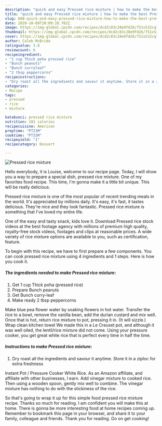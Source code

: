 ```yaml
---
description: "quick and easy Pressed rice mixture | how to make the best Pressed rice mixture"
title: "quick and easy Pressed rice mixture | how to make the best Pressed rice mixture"
slug: 608-quick-and-easy-pressed-rice-mixture-how-to-make-the-best-pressed-rice-mixture
date: 2020-10-09T20:09:28.702Z
image: https://img-global.cpcdn.com/recipes/dcd2c83c28e9fd26/751x532cq70/pressed-rice-mixture-recipe-main-photo.jpg
thumbnail: https://img-global.cpcdn.com/recipes/dcd2c83c28e9fd26/751x532cq70/pressed-rice-mixture-recipe-main-photo.jpg
cover: https://img-global.cpcdn.com/recipes/dcd2c83c28e9fd26/751x532cq70/pressed-rice-mixture-recipe-main-photo.jpg
author: Caleb McBride
ratingvalue: 3.8
reviewcount: 6
recipeingredient:
- "1 cup Thick poha pressed rice"
- "Bunch peanuts"
- "Bunch curryleaf"
- "2 tbsp peppercorns"
recipeinstructions:
- "Dry roast all the ingredients and savour it anytime. Store it in a ziploc for extra freshness"
categories:
- Recipe
tags:
- pressed
- rice
- mixture

katakunci: pressed rice mixture 
nutrition: 181 calories
recipecuisine: American
preptime: "PT23M"
cooktime: "PT33M"
recipeyield: "1"
recipecategory: Dessert

---
```



![Pressed rice mixture](https://img-global.cpcdn.com/recipes/dcd2c83c28e9fd26/751x532cq70/pressed-rice-mixture-recipe-main-photo.jpg)

Hello everybody, it is Louise, welcome to our recipe page. Today, I will show you a way to prepare a special dish, pressed rice mixture. One of my favorites food recipe. This time, I'm gonna make it a little bit unique. This will be really delicious.

Pressed rice mixture is one of the most popular of recent trending meals in the world. It's appreciated by millions daily. It's easy, it's fast, it tastes delicious. They're nice and they look fantastic. Pressed rice mixture is something that I've loved my entire life.

One of the easy and tasty snack, kids love it. Download Pressed rice stock videos at the best footage agency with millions of premium high quality, royalty-free stock videos, footages and clips at reasonable prices. A wide variety of rice mixture options are available to you, such as certification, feature.


To begin with this recipe, we have to first prepare a few components. You can cook pressed rice mixture using 4 ingredients and 1 steps. Here is how you cook it.

<!--inarticleads1-->

##### The ingredients needed to make Pressed rice mixture:

1. Get 1 cup Thick poha (pressed rice)
1. Prepare Bunch peanuts
1. Get Bunch curry-leaf
1. Make ready 2 tbsp peppercorns


Make blue pea flower water by soaking flowers in hot water. Transfer the rice to a bowl, remove the vanilla bean, add the durian custard and mix well. Once that is hot, return rice mixture to pot, pressing it in. (It will sizzle.) Wrap clean kitchen towel We made this in a Le Creuset pot, and although it was well oiled, the lentil/rice mixture did not come. Using your pressure cooker, you get great white rice that is perfect every time in half the time. 

<!--inarticleads2-->

##### Instructions to make Pressed rice mixture:

1. Dry roast all the ingredients and savour it anytime. Store it in a ziploc for extra freshness


Instant Pot / Pressure Cooker White Rice. As an Amazon affiliate, and affiliate with other businesses, I earn. Add vinegar mixture to cooked rice. Then using a wooden spoon, gently mix well to combine. The vinegar mixture has nothing to do with the stickiness of the rice. 

So that's going to wrap it up for this simple food pressed rice mixture recipe. Thanks so much for reading. I am confident you will make this at home. There is gonna be more interesting food at home recipes coming up. Remember to bookmark this page in your browser, and share it to your family, colleague and friends. Thank you for reading. Go on get cooking!
